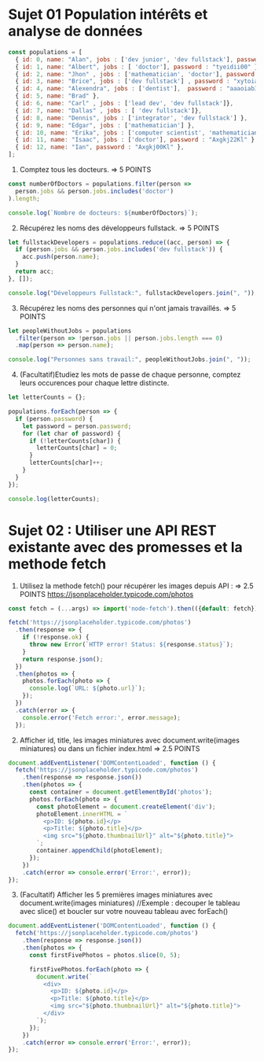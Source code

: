 # Sujet 01 Population intérêts et analyse de données

```js
const populations = [
  { id: 0, name: "Alan", jobs : ['dev junior', 'dev fullstack'], password : "tyeedsa00" },
  { id: 1, name: "Albert", jobs : [ 'doctor'], password : "tyeidii00" },
  { id: 2, name: "Jhon" , jobs : ['mathematician', 'doctor'], password : "xyuuuoi00"},
  { id: 3, name: "Brice", jobs : ['dev fullstack'] , password : "xytoiab00"},
  { id: 4, name: "Alexendra", jobs : ['dentist'],  password : "aaaoiab33" },
  { id: 5, name: "Brad" },
  { id: 6, name: "Carl" , jobs : ['lead dev', 'dev fullstack']},
  { id: 7, name: "Dallas" , jobs : [ 'dev fullstack']},
  { id: 8, name: "Dennis", jobs : ['integrator', 'dev fullstack'] },
  { id: 9, name: "Edgar", jobs : ['mathematician'] },
  { id: 10, name: "Erika", jobs : ['computer scientist', 'mathematician'] },
  { id: 11, name: "Isaac", jobs : ['doctor'], password : "Axgkj22Kl" },
  { id: 12, name: "Ian", password : "Axgkj00Kl" },
];
```

1. Comptez tous les docteurs. => 5 POINTS

```js
const numberOfDoctors = populations.filter(person =>
  person.jobs && person.jobs.includes('doctor')
).length;

console.log(`Nombre de docteurs: ${numberOfDoctors}`);
```

2. Récupérez les noms des développeurs fullstack. => 5 POINTS

```js
let fullstackDevelopers = populations.reduce((acc, person) => {
  if (person.jobs && person.jobs.includes('dev fullstack')) {
    acc.push(person.name);
  }
  return acc;
}, []);

console.log("Développeurs Fullstack:", fullstackDevelopers.join(", "));
```

3. Récupérez les noms des personnes qui n'ont jamais travaillés. => 5 POINTS

```js
let peopleWithoutJobs = populations
  .filter(person => !person.jobs || person.jobs.length === 0)
  .map(person => person.name);

console.log("Personnes sans travail:", peopleWithoutJobs.join(", "));
```

4. (Facultatif)Etudiez les mots de passe de chaque personne, comptez leurs occurences pour chaque lettre distincte.

```js
let letterCounts = {};

populations.forEach(person => {
  if (person.password) {
    let password = person.password;
    for (let char of password) {
      if (!letterCounts[char]) {
        letterCounts[char] = 0;
      }
      letterCounts[char]++;
    }
  }
});

console.log(letterCounts);
```
# Sujet 02 : Utiliser une API REST existante avec des promesses et la methode fetch
1. Utilisez la methode fetch() pour récupérer les images depuis API : => 2.5 POINTS
https://jsonplaceholder.typicode.com/photos

```js
const fetch = (...args) => import('node-fetch').then(({default: fetch}) => fetch(...args));

fetch('https://jsonplaceholder.typicode.com/photos')
  .then(response => {
    if (!response.ok) {
      throw new Error(`HTTP error! Status: ${response.status}`);
    }
    return response.json();
  })
  .then(photos => {
    photos.forEach(photo => {
      console.log(`URL: ${photo.url}`);
    });
  })
  .catch(error => {
    console.error('Fetch error:', error.message);
  });
```

2. Afficher id, title, les images miniatures avec document.write(images miniatures)
ou dans un fichier index.html  => 2.5 POINTS

<!DOCTYPE html>
<html lang="en">
<head>
  <meta charset="UTF-8">
  <meta name="viewport" content="width=device-width, initial-scale=1.0">
  <title>Photos</title>
</head>
<body>
  <div id="photos"></div>
  <script src="script.js"></script>
</body>
</html>

```js
document.addEventListener('DOMContentLoaded', function () {
  fetch('https://jsonplaceholder.typicode.com/photos')
    .then(response => response.json())
    .then(photos => {
      const container = document.getElementById('photos');
      photos.forEach(photo => {
        const photoElement = document.createElement('div');
        photoElement.innerHTML = `
          <p>ID: ${photo.id}</p>
          <p>Title: ${photo.title}</p>
          <img src="${photo.thumbnailUrl}" alt="${photo.title}">
        `;
        container.appendChild(photoElement);
      });
    })
    .catch(error => console.error('Error:', error));
});
```

3. (Facultatif) Afficher les 5 premières images miniatures avec document.write(images miniatures)
//Exemple : decouper le tableau avec slice() et boucler sur votre nouveau tableau avec forEach()

```js
document.addEventListener('DOMContentLoaded', function () {
  fetch('https://jsonplaceholder.typicode.com/photos')
    .then(response => response.json())
    .then(photos => {
      const firstFivePhotos = photos.slice(0, 5);

      firstFivePhotos.forEach(photo => {
        document.write(`
          <div>
            <p>ID: ${photo.id}</p>
            <p>Title: ${photo.title}</p>
            <img src="${photo.thumbnailUrl}" alt="${photo.title}">
          </div>
        `);
      });
    })
    .catch(error => console.error('Error:', error));
});
```
